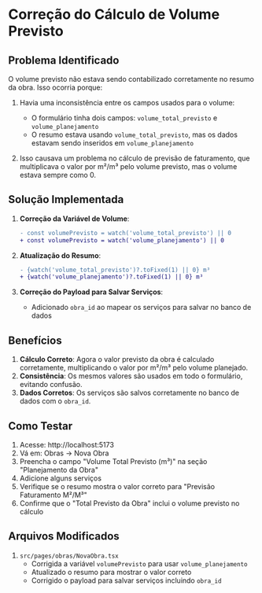 # Correção do Cálculo de Volume Previsto

## Problema Identificado

O volume previsto não estava sendo contabilizado corretamente no resumo da obra. Isso ocorria porque:

1. Havia uma inconsistência entre os campos usados para o volume:
   - O formulário tinha dois campos: `volume_total_previsto` e `volume_planejamento`
   - O resumo estava usando `volume_total_previsto`, mas os dados estavam sendo inseridos em `volume_planejamento`

2. Isso causava um problema no cálculo de previsão de faturamento, que multiplicava o valor por m²/m³ pelo volume previsto, mas o volume estava sempre como 0.

## Solução Implementada

1. **Correção da Variável de Volume**:
   ```diff
   - const volumePrevisto = watch('volume_total_previsto') || 0
   + const volumePrevisto = watch('volume_planejamento') || 0
   ```

2. **Atualização do Resumo**:
   ```diff
   - {watch('volume_total_previsto')?.toFixed(1) || 0} m³
   + {watch('volume_planejamento')?.toFixed(1) || 0} m³
   ```

3. **Correção do Payload para Salvar Serviços**:
   - Adicionado `obra_id` ao mapear os serviços para salvar no banco de dados

## Benefícios

1. **Cálculo Correto**: Agora o valor previsto da obra é calculado corretamente, multiplicando o valor por m²/m³ pelo volume planejado.
2. **Consistência**: Os mesmos valores são usados em todo o formulário, evitando confusão.
3. **Dados Corretos**: Os serviços são salvos corretamente no banco de dados com o `obra_id`.

## Como Testar

1. Acesse: http://localhost:5173
2. Vá em: Obras → Nova Obra
3. Preencha o campo "Volume Total Previsto (m³)" na seção "Planejamento da Obra"
4. Adicione alguns serviços
5. Verifique se o resumo mostra o valor correto para "Previsão Faturamento M²/M³"
6. Confirme que o "Total Previsto da Obra" inclui o volume previsto no cálculo

## Arquivos Modificados

1. `src/pages/obras/NovaObra.tsx`
   - Corrigida a variável `volumePrevisto` para usar `volume_planejamento`
   - Atualizado o resumo para mostrar o valor correto
   - Corrigido o payload para salvar serviços incluindo `obra_id`

